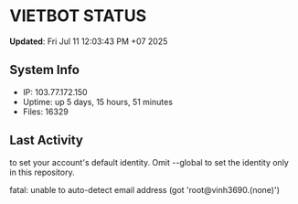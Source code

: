 # VIETBOT STATUS
**Updated**: Fri Jul 11 12:03:43 PM +07 2025

## System Info
- IP: 103.77.172.150
- Uptime: up 5 days, 15 hours, 51 minutes
- Files: 16329

## Last Activity

to set your account's default identity.
Omit --global to set the identity only in this repository.

fatal: unable to auto-detect email address (got 'root@vinh3690.(none)')
